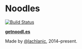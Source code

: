 # Noodles

[![Build Status](https://travis-ci.com/lachlanjc/noodles.svg?token=Chr6z1MMbYh2FiqwBbXN&branch=master)](https://travis-ci.com/lachlanjc/noodles)

[**getnoodl.es**](https://getnoodl.es)

Made by [@lachlanjc](https://lachlanjc.me), 2014–present.
